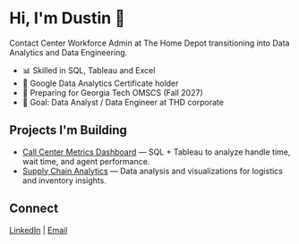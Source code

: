 # Hi, I'm Dustin 👋

Contact Center Workforce Admin at The Home Depot transitioning into Data Analytics and Data Engineering.

- 📊 Skilled in SQL, Tableau and Excel
- 🧠 Google Data Analytics Certificate holder
- 🚀 Preparing for Georgia Tech OMSCS (Fall 2027)
- 🎯 Goal: Data Analyst / Data Engineer at THD corporate

## Projects I'm Building
- [Call Center Metrics Dashboard](https://github.com/dustinshaw-data/call-center-metrics) — SQL + Tableau to analyze handle time, wait time, and agent performance.
- [Supply Chain Analytics](https://github.com/dustinshaw-data/supply-chain-analytics) — Data analysis and visualizations for logistics and inventory insights.

## Connect
[LinkedIn](www.linkedin.com/in/dustin-shaw-42886a11b) | [Email](mailto:dustin.shaw87@yahoo.com)
